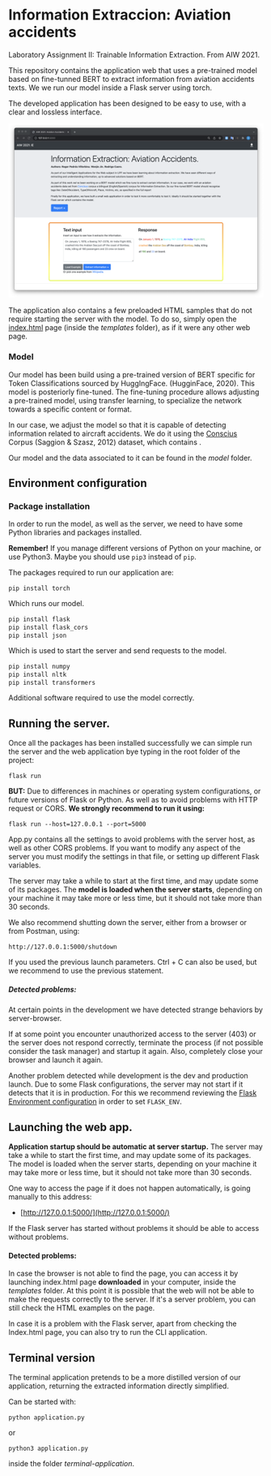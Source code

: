 
# Information Extraccion: Aviation accidents
Laboratory Assignment II: Trainable Information Extraction. From AIW 2021.

This repository contains the application web that uses a pre-trained model based on fine-tunned BERT to extract information from aviation accidents texts. We we run our model inside a Flask server using torch.

The developed application has been designed to be easy to use, with a clear and lossless interface.

![Front page of our application](/static/img/front2.png)


The application also contains a few preloaded HTML samples that do not require starting the server with the model. To do so, simply open the [index.html](https://github.com/Pedroos46/Aviation-accidents-IE/blob/main/templates/index.html) page (inside the *templates* folder), as if it were any other web page.

### Model

Our model has been build using a pre-trained version of BERT specific for Token Classifications sourced by HuggIngFace. (HugginFace, 2020). This  model is posteriorly fine-tuned. The fine-tuning procedure allows adjusting a pre-trained model, using transfer learning, to specialize the network towards a specific content or format.

In our case, we adjust the model so that it is capable of detecting information related to aircraft accidents. We do it using the [Conscius](http://www.taln.upf.edu/pages/concisus/index.html)  Corpus (Saggion & Szasz, 2012) dataset, which contains .

Our model and the data associated to it can be found in the *model* folder.


## Environment configuration
### Package installation

In order to run the model, as well as the server, we need to have some Python libraries and packages installed.

**Remember!** If you manage different versions of Python on your machine, or use Python3. Maybe you should use  `pip3` instead of `pip`.

The packages required to run our application are:

    pip install torch

Which runs our model.

    pip install flask
    pip install flask_cors
    pip install json

Which is used to start the server and send requests to the model.

    pip install numpy
    pip install nltk
    pip install transformers

Additional software required to use the model correctly.

## Running the server.
Once all the packages has been installed successfully we can simple run the server and the web application bye typing in the root folder of the project:

    flask run

**BUT:** Due to differences in machines or operating system configurations, or future versions of Flask or Python. As well as to avoid problems with HTTP request or CORS. **We strongly recommend to run it using:**

    flask run --host=127.0.0.1 --port=5000

App.py contains all the settings to avoid problems with the server host, as well as other CORS problems. If you want to modify any aspect of the server you must modify the settings in that file, or setting up different Flask variables.

The server may take a while to start at the first time, and may update some of its packages. The **model is loaded when the server starts**, depending on your machine it may take more or less time, but it should not take more than 30 seconds.

We also recommend shutting down the server, either from a browser or from Postman, using:

    http://127.0.0.1:5000/shutdown

If you used the previous launch parameters. Ctrl + C can also be used, but we recommend to use the previous statement.

##### Detected problems:
At certain points in the development we have detected strange behaviors by server-browser.

If at some point you encounter unauthorized access to the server (403) or the server does not respond correctly, terminate the process (if not possible consider the task manager) and startup it again. Also, completely close your browser and launch it again.

Another problem detected while development is the dev and production launch. Due to some Flask configurations, the server may not start if it detects that it is in production. For this we recommend reviewing the [Flask Environment configuration](https://flask.palletsprojects.com/en/2.0.x/config/) in order to set `FLASK_ENV`.


## Launching the web app.

**Application startup should be automatic at server startup.** The server may take a while to start the first time, and may update some of its packages. The model is loaded when the server starts, depending on your machine it may take more or less time, but it should not take more than 30 seconds.

One way to access the page if it does not happen automatically, is going manually to this address:

- [http://127.0.0.1:5000/](http://127.0.0.1:5000/)

If the Flask server has started without problems it should be able to access without problems.


#### Detected problems:
In case the browser is not able to find the page, you can access it by launching index.html page **downloaded** in your computer, inside the *templates* folder. At this point it is possible that the web will not be able to make the requests correctly to the server. If it's a server problem, you can still check the HTML examples on the page.

In case it is a problem with the Flask server, apart from checking the Index.html page, you can also try to run the CLI application.

## Terminal version

The terminal application pretends to be a more distilled version of our application, returning the extracted information directly simplified.

Can be started with:

    python application.py

or

    python3 application.py  

inside the folder *terminal-application*.
